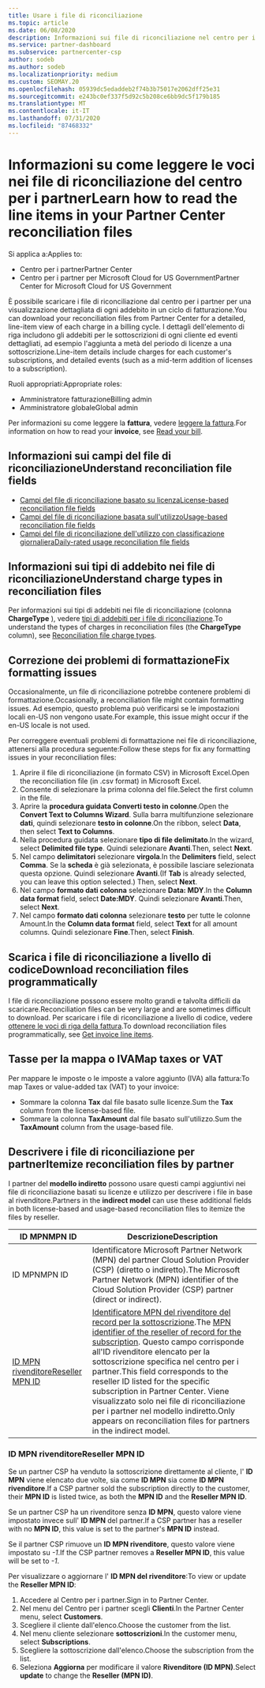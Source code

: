 ```yaml
---
title: Usare i file di riconciliazione
ms.topic: article
ms.date: 06/08/2020
description: Informazioni sui file di riconciliazione nel centro per i partner e su come interpretare le visualizzazioni dettagliate degli articoli di linea degli addebiti per un determinato ciclo di fatturazione.
ms.service: partner-dashboard
ms.subservice: partnercenter-csp
author: sodeb
ms.author: sodeb
ms.localizationpriority: medium
ms.custom: SEOMAY.20
ms.openlocfilehash: 05939dc5edaddeb2f74b3b75017e2062dff25e31
ms.sourcegitcommit: e243bc0ef337f5d92c5b208ce6bb9dc5f179b185
ms.translationtype: MT
ms.contentlocale: it-IT
ms.lasthandoff: 07/31/2020
ms.locfileid: "87468332"
---
```

# <a name="learn-how-to-read-the-line-items-in-your-partner-center-reconciliation-files"></a><span data-ttu-id="b1129-103">Informazioni su come leggere le voci nei file di riconciliazione del centro per i partner</span><span class="sxs-lookup"><span data-stu-id="b1129-103">Learn how to read the line items in your Partner Center reconciliation files</span></span>

<span data-ttu-id="b1129-104">Si applica a:</span><span class="sxs-lookup"><span data-stu-id="b1129-104">Applies to:</span></span>

- <span data-ttu-id="b1129-105">Centro per i partner</span><span class="sxs-lookup"><span data-stu-id="b1129-105">Partner Center</span></span>
- <span data-ttu-id="b1129-106">Centro per i partner per Microsoft Cloud for US Government</span><span class="sxs-lookup"><span data-stu-id="b1129-106">Partner Center for Microsoft Cloud for US Government</span></span>

<span data-ttu-id="b1129-107">È possibile scaricare i file di riconciliazione dal centro per i partner per una visualizzazione dettagliata di ogni addebito in un ciclo di fatturazione.</span><span class="sxs-lookup"><span data-stu-id="b1129-107">You can download your reconciliation files from Partner Center for a detailed, line-item view of each charge in a billing cycle.</span></span> <span data-ttu-id="b1129-108">I dettagli dell'elemento di riga includono gli addebiti per le sottoscrizioni di ogni cliente ed eventi dettagliati, ad esempio l'aggiunta a metà del periodo di licenze a una sottoscrizione.</span><span class="sxs-lookup"><span data-stu-id="b1129-108">Line-item details include charges for each customer's subscriptions, and detailed events (such as a mid-term addition of licenses to a subscription).</span></span>

<span data-ttu-id="b1129-109">Ruoli appropriati:</span><span class="sxs-lookup"><span data-stu-id="b1129-109">Appropriate roles:</span></span>

- <span data-ttu-id="b1129-110">Amministratore fatturazione</span><span class="sxs-lookup"><span data-stu-id="b1129-110">Billing admin</span></span>
- <span data-ttu-id="b1129-111">Amministratore globale</span><span class="sxs-lookup"><span data-stu-id="b1129-111">Global admin</span></span>

<span data-ttu-id="b1129-112">Per informazioni su come leggere la **fattura**, vedere [leggere la fattura](read-your-bill.md).</span><span class="sxs-lookup"><span data-stu-id="b1129-112">For information on how to read your **invoice**, see [Read your bill](read-your-bill.md).</span></span>

## <a name="understand-reconciliation-file-fields"></a><span data-ttu-id="b1129-113">Informazioni sui campi del file di riconciliazione</span><span class="sxs-lookup"><span data-stu-id="b1129-113">Understand reconciliation file fields</span></span>

- [<span data-ttu-id="b1129-114">Campi del file di riconciliazione basato su licenza</span><span class="sxs-lookup"><span data-stu-id="b1129-114">License-based reconciliation file fields</span></span>](license-based-recon-files.md)
- [<span data-ttu-id="b1129-115">Campi del file di riconciliazione basata sull'utilizzo</span><span class="sxs-lookup"><span data-stu-id="b1129-115">Usage-based reconciliation file fields</span></span>](usage-based-recon-files.md)
- [<span data-ttu-id="b1129-116">Campi del file di riconciliazione dell'utilizzo con classificazione giornaliera</span><span class="sxs-lookup"><span data-stu-id="b1129-116">Daily-rated usage reconciliation file fields</span></span>](daily-rated-usage-recon-files.md)

## <a name="understand-charge-types-in-reconciliation-files"></a><span data-ttu-id="b1129-117">Informazioni sui tipi di addebito nei file di riconciliazione</span><span class="sxs-lookup"><span data-stu-id="b1129-117">Understand charge types in reconciliation files</span></span>

<span data-ttu-id="b1129-118">Per informazioni sui tipi di addebiti nei file di riconciliazione (colonna **ChargeType** ), vedere [tipi di addebiti per i file di riconciliazione](recon-file-charge-types.md).</span><span class="sxs-lookup"><span data-stu-id="b1129-118">To understand the types of charges in reconciliation files (the **ChargeType** column), see [Reconciliation file charge types](recon-file-charge-types.md).</span></span>

## <a name="fix-formatting-issues"></a><span data-ttu-id="b1129-119">Correzione dei problemi di formattazione</span><span class="sxs-lookup"><span data-stu-id="b1129-119">Fix formatting issues</span></span>

<span data-ttu-id="b1129-120">Occasionalmente, un file di riconciliazione potrebbe contenere problemi di formattazione.</span><span class="sxs-lookup"><span data-stu-id="b1129-120">Occasionally, a reconciliation file might contain formatting issues.</span></span> <span data-ttu-id="b1129-121">Ad esempio, questo problema può verificarsi se le impostazioni locali en-US non vengono usate.</span><span class="sxs-lookup"><span data-stu-id="b1129-121">For example, this issue might occur if the en-US locale is not used.</span></span>

<span data-ttu-id="b1129-122">Per correggere eventuali problemi di formattazione nei file di riconciliazione, attenersi alla procedura seguente:</span><span class="sxs-lookup"><span data-stu-id="b1129-122">Follow these steps for fix any formatting issues in your reconciliation files:</span></span>

1. <span data-ttu-id="b1129-123">Aprire il file di riconciliazione (in formato CSV) in Microsoft Excel.</span><span class="sxs-lookup"><span data-stu-id="b1129-123">Open the reconciliation file (in .csv format) in Microsoft Excel.</span></span>
2. <span data-ttu-id="b1129-124">Consente di selezionare la prima colonna del file.</span><span class="sxs-lookup"><span data-stu-id="b1129-124">Select the first column in the file.</span></span>
3. <span data-ttu-id="b1129-125">Aprire la **procedura guidata Converti testo in colonne**.</span><span class="sxs-lookup"><span data-stu-id="b1129-125">Open the **Convert Text to Columns Wizard**.</span></span> <span data-ttu-id="b1129-126">Sulla barra multifunzione selezionare **dati**, quindi selezionare **testo in colonne**.</span><span class="sxs-lookup"><span data-stu-id="b1129-126">On the ribbon, select **Data**, then select **Text to Columns**.</span></span>
4. <span data-ttu-id="b1129-127">Nella procedura guidata selezionare **tipo di file delimitato**.</span><span class="sxs-lookup"><span data-stu-id="b1129-127">In the wizard, select **Delimited file type**.</span></span> <span data-ttu-id="b1129-128">Quindi selezionare **Avanti**.</span><span class="sxs-lookup"><span data-stu-id="b1129-128">Then, select **Next**.</span></span>
5. <span data-ttu-id="b1129-129">Nel campo **delimitatori** selezionare **virgola**.</span><span class="sxs-lookup"><span data-stu-id="b1129-129">In the **Delimiters** field, select **Comma**.</span></span> <span data-ttu-id="b1129-130">Se la **scheda** è già selezionata, è possibile lasciare selezionata questa opzione. Quindi selezionare **Avanti**.</span><span class="sxs-lookup"><span data-stu-id="b1129-130">(If **Tab** is already selected, you can leave this option selected.) Then, select **Next**.</span></span>
6. <span data-ttu-id="b1129-131">Nel campo **formato dati colonna** selezionare **Data: MDY**.</span><span class="sxs-lookup"><span data-stu-id="b1129-131">In the **Column data format** field, select **Date:MDY**.</span></span> <span data-ttu-id="b1129-132">Quindi selezionare **Avanti**.</span><span class="sxs-lookup"><span data-stu-id="b1129-132">Then, select **Next**.</span></span>
7. <span data-ttu-id="b1129-133">Nel campo **formato dati colonna** selezionare **testo** per tutte le colonne Amount.</span><span class="sxs-lookup"><span data-stu-id="b1129-133">In the **Column data format** field, select **Text** for all amount columns.</span></span> <span data-ttu-id="b1129-134">Quindi selezionare **Fine**.</span><span class="sxs-lookup"><span data-stu-id="b1129-134">Then, select **Finish**.</span></span>

## <a name="download-reconciliation-files-programmatically"></a><span data-ttu-id="b1129-135">Scarica i file di riconciliazione a livello di codice</span><span class="sxs-lookup"><span data-stu-id="b1129-135">Download reconciliation files programmatically</span></span>

<span data-ttu-id="b1129-136">I file di riconciliazione possono essere molto grandi e talvolta difficili da scaricare.</span><span class="sxs-lookup"><span data-stu-id="b1129-136">Reconciliation files can be very large and are sometimes difficult to download.</span></span> <span data-ttu-id="b1129-137">Per scaricare i file di riconciliazione a livello di codice, vedere [ottenere le voci di riga della fattura](https://docs.microsoft.com/partner-center/develop/get-invoiceline-items).</span><span class="sxs-lookup"><span data-stu-id="b1129-137">To download reconciliation files programmatically, see [Get invoice line items](https://docs.microsoft.com/partner-center/develop/get-invoiceline-items).</span></span>

## <a name="map-taxes-or-vat"></a><span data-ttu-id="b1129-138">Tasse per la mappa o IVA</span><span class="sxs-lookup"><span data-stu-id="b1129-138">Map taxes or VAT</span></span>

<span data-ttu-id="b1129-139">Per mappare le imposte o le imposte a valore aggiunto (IVA) alla fattura:</span><span class="sxs-lookup"><span data-stu-id="b1129-139">To map Taxes or value-added tax (VAT) to your invoice:</span></span>

- <span data-ttu-id="b1129-140">Sommare la colonna **Tax** dal file basato sulle licenze.</span><span class="sxs-lookup"><span data-stu-id="b1129-140">Sum the **Tax** column from the license-based file.</span></span>
- <span data-ttu-id="b1129-141">Sommare la colonna **TaxAmount** dal file basato sull'utilizzo.</span><span class="sxs-lookup"><span data-stu-id="b1129-141">Sum the **TaxAmount** column from the usage-based file.</span></span>

## <a name="itemize-reconciliation-files-by-partner"></a><span data-ttu-id="b1129-142">Descrivere i file di riconciliazione per partner</span><span class="sxs-lookup"><span data-stu-id="b1129-142">Itemize reconciliation files by partner</span></span>

<span data-ttu-id="b1129-143">I partner del **modello indiretto** possono usare questi campi aggiuntivi nei file di riconciliazione basati su licenze e utilizzo per descrivere i file in base al rivenditore.</span><span class="sxs-lookup"><span data-stu-id="b1129-143">Partners in the **indirect model** can use these additional fields in both license-based and usage-based reconciliation files to itemize the files by reseller.</span></span>

| <span data-ttu-id="b1129-144">ID MPN</span><span class="sxs-lookup"><span data-stu-id="b1129-144">MPN ID</span></span> | <span data-ttu-id="b1129-145">Descrizione</span><span class="sxs-lookup"><span data-stu-id="b1129-145">Description</span></span> |
| ------ | ----------- |
| <span data-ttu-id="b1129-146">ID MPN</span><span class="sxs-lookup"><span data-stu-id="b1129-146">MPN ID</span></span> | <span data-ttu-id="b1129-147">Identificatore Microsoft Partner Network (MPN) del partner Cloud Solution Provider (CSP) (diretto o indiretto).</span><span class="sxs-lookup"><span data-stu-id="b1129-147">The Microsoft Partner Network (MPN) identifier of the Cloud Solution Provider (CSP) partner (direct or indirect).</span></span> |
| [<span data-ttu-id="b1129-148">ID MPN rivenditore</span><span class="sxs-lookup"><span data-stu-id="b1129-148">Reseller MPN ID</span></span>](#reseller-mpn-id) | <span data-ttu-id="b1129-149">[Identificatore MPN del rivenditore del record per la sottoscrizione](#reseller-mpn-id).</span><span class="sxs-lookup"><span data-stu-id="b1129-149">The [MPN identifier of the reseller of record for the subscription](#reseller-mpn-id).</span></span> <span data-ttu-id="b1129-150">Questo campo corrisponde all'ID rivenditore elencato per la sottoscrizione specifica nel centro per i partner.</span><span class="sxs-lookup"><span data-stu-id="b1129-150">This field corresponds to the reseller ID listed for the specific subscription in Partner Center.</span></span> <span data-ttu-id="b1129-151">Viene visualizzato solo nei file di riconciliazione per i partner nel modello indiretto.</span><span class="sxs-lookup"><span data-stu-id="b1129-151">Only appears on reconciliation files for partners in the indirect model.</span></span> |

### <a name="reseller-mpn-id"></a><span data-ttu-id="b1129-152">ID MPN rivenditore</span><span class="sxs-lookup"><span data-stu-id="b1129-152">Reseller MPN ID</span></span>

<span data-ttu-id="b1129-153">Se un partner CSP ha venduto la sottoscrizione direttamente al cliente, l' **ID MPN** viene elencato due volte, sia come **ID MPN** sia come **ID MPN rivenditore**.</span><span class="sxs-lookup"><span data-stu-id="b1129-153">If a CSP partner sold the subscription directly to the customer, their **MPN ID** is listed twice, as both the **MPN ID** and the **Reseller MPN ID**.</span></span>

<span data-ttu-id="b1129-154">Se un partner CSP ha un rivenditore senza **ID MPN**, questo valore viene impostato invece sull' **ID MPN** del partner.</span><span class="sxs-lookup"><span data-stu-id="b1129-154">If a CSP partner has a reseller with no **MPN ID**, this value is set to the partner's **MPN ID** instead.</span></span>

<span data-ttu-id="b1129-155">Se il partner CSP rimuove un **ID MPN rivenditore**, questo valore viene impostato su *-1*.</span><span class="sxs-lookup"><span data-stu-id="b1129-155">If the CSP partner removes a **Reseller MPN ID**, this value will be set to *-1*.</span></span>

<span data-ttu-id="b1129-156">Per visualizzare o aggiornare l' **ID MPN del rivenditore**:</span><span class="sxs-lookup"><span data-stu-id="b1129-156">To view or update the **Reseller MPN ID**:</span></span>

1. <span data-ttu-id="b1129-157">Accedere al Centro per i partner.</span><span class="sxs-lookup"><span data-stu-id="b1129-157">Sign in to Partner Center.</span></span>
2. <span data-ttu-id="b1129-158">Nel menu del Centro per i partner scegli **Clienti**.</span><span class="sxs-lookup"><span data-stu-id="b1129-158">In the Partner Center menu, select **Customers**.</span></span>
3. <span data-ttu-id="b1129-159">Scegliere il cliente dall'elenco.</span><span class="sxs-lookup"><span data-stu-id="b1129-159">Choose the customer from the list.</span></span>
4. <span data-ttu-id="b1129-160">Nel menu cliente selezionare **sottoscrizioni**.</span><span class="sxs-lookup"><span data-stu-id="b1129-160">In the customer menu, select **Subscriptions**.</span></span>
5. <span data-ttu-id="b1129-161">Scegliere la sottoscrizione dall'elenco.</span><span class="sxs-lookup"><span data-stu-id="b1129-161">Choose the subscription from the list.</span></span>
6. <span data-ttu-id="b1129-162">Seleziona **Aggiorna** per modificare il valore **Rivenditore (ID MPN)**.</span><span class="sxs-lookup"><span data-stu-id="b1129-162">Select **update** to change the **Reseller (MPN ID)**.</span></span>
